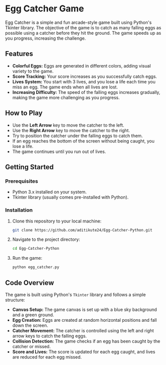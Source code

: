 
# Egg Catcher Game

Egg Catcher is a simple and fun arcade-style game built using Python's Tkinter library. The objective of the game is to catch as many falling eggs as possible using a catcher before they hit the ground. The game speeds up as you progress, increasing the challenge.

## Features

- **Colorful Eggs:** Eggs are generated in different colors, adding visual variety to the game.
- **Score Tracking:** Your score increases as you successfully catch eggs.
- **Lives System:** You start with 3 lives, and you lose a life each time you miss an egg. The game ends when all lives are lost.
- **Increasing Difficulty:** The speed of the falling eggs increases gradually, making the game more challenging as you progress.

## How to Play

- Use the **Left Arrow** key to move the catcher to the left.
- Use the **Right Arrow** key to move the catcher to the right.
- Try to position the catcher under the falling eggs to catch them.
- If an egg reaches the bottom of the screen without being caught, you lose a life.
- The game continues until you run out of lives.

## Getting Started

### Prerequisites

- Python 3.x installed on your system.
- Tkinter library (usually comes pre-installed with Python).

### Installation

1. Clone this repository to your local machine:

   ```sh
   git clone https://github.com/aditikute24/Egg-Catcher-Python.git
   ```

2. Navigate to the project directory:

   ```sh
   cd Egg-Catcher-Python
   ```

3. Run the game:

   ```sh
   python egg_catcher.py
   ```

## Code Overview

The game is built using Python's `Tkinter` library and follows a simple structure:

- **Canvas Setup:** The game canvas is set up with a blue sky background and a green ground.
- **Egg Creation:** Eggs are created at random horizontal positions and fall down the screen.
- **Catcher Movement:** The catcher is controlled using the left and right arrow keys to catch the falling eggs.
- **Collision Detection:** The game checks if an egg has been caught by the catcher or missed.
- **Score and Lives:** The score is updated for each egg caught, and lives are reduced for each egg missed.
